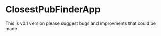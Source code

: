 # ClosestPubFinderApp


This is v0.1 version please suggest bugs and improvments that could be made
